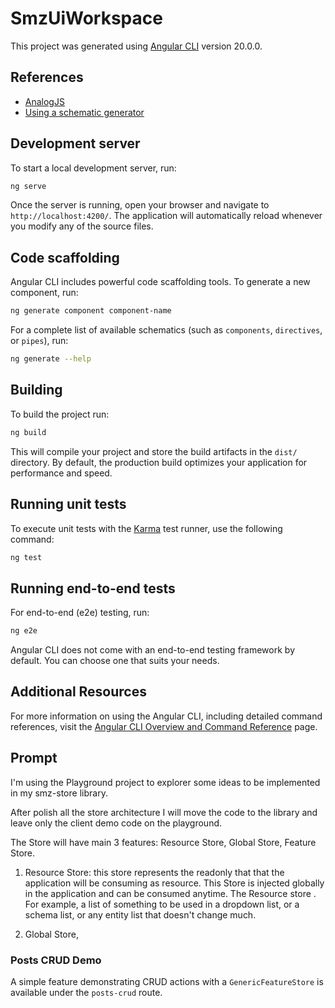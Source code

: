 # SmzUiWorkspace

This project was generated using [Angular CLI](https://github.com/angular/angular-cli) version 20.0.0.

## References

- [AnalogJS](https://analogjs.org/)
- [Using a schematic generator](https://analogjs.org/docs/features/testing/vitest#using-a-schematicgenerator)


## Development server

To start a local development server, run:

```bash
ng serve
```

Once the server is running, open your browser and navigate to `http://localhost:4200/`. The application will automatically reload whenever you modify any of the source files.

## Code scaffolding

Angular CLI includes powerful code scaffolding tools. To generate a new component, run:

```bash
ng generate component component-name
```

For a complete list of available schematics (such as `components`, `directives`, or `pipes`), run:

```bash
ng generate --help
```

## Building

To build the project run:

```bash
ng build
```

This will compile your project and store the build artifacts in the `dist/` directory. By default, the production build optimizes your application for performance and speed.

## Running unit tests

To execute unit tests with the [Karma](https://karma-runner.github.io) test runner, use the following command:

```bash
ng test
```

## Running end-to-end tests

For end-to-end (e2e) testing, run:

```bash
ng e2e
```

Angular CLI does not come with an end-to-end testing framework by default. You can choose one that suits your needs.

## Additional Resources

For more information on using the Angular CLI, including detailed command references, visit the [Angular CLI Overview and Command Reference](https://angular.dev/tools/cli) page.

## Prompt

I'm using the Playground project to explorer some ideas to be implemented in my smz-store library.

After polish all the store architecture I will move the code to the library and leave only the client demo code on the playground.

The Store will have main 3 features: Resource Store, Global Store, Feature Store.

1. Resource Store: this store represents the readonly that that the application will be consuming as resource. This Store is injected globally in the application and can be consumed anytime. The Resource store . For example, a list of something to be used in a dropdown list, or a schema list, or any entity list that doesn't change much.

2. Global Store,

### Posts CRUD Demo

A simple feature demonstrating CRUD actions with a `GenericFeatureStore` is available under the `posts-crud` route.

